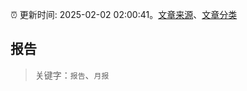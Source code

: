 :alarm_clock: 更新时间: 2025-02-02 02:00:41。[文章来源](/README.md)、[文章分类](/TAGS.md)

## 报告


> 关键字：`报告`、`月报`



